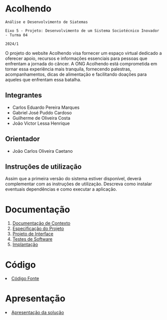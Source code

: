 # Acolhendo

`Análise e Desenvolvimento de Siatemas`

`Eixo 5 - Projeto: Desenvolvimento de um Sistema Sociotécnico Inovador - Turma 04`

`2024/1`

O projeto do website Acolhendo visa fornecer um espaço virtual dedicado a oferecer apoio, recursos e informações essenciais para pessoas que enfrentam a jornada do câncer. A ONG Acolhendo está comprometida em tornar essa experiência mais tranquila, fornecendo palestras, acompanhamentos, dicas de alimentação e facilitando doações para aqueles que enfrentam essa batalha.

## Integrantes

* Carlos Eduardo Pereira Marques
* Gabriel José Puddo Cardoso
* Guilherme de Oliveira Costa
* João Victor Lessa Henrique

## Orientador

* João Carlos Oliveira Caetano

## Instruções de utilização

Assim que a primeira versão do sistema estiver disponível, deverá complementar com as instruções de utilização. Descreva como instalar eventuais dependências e como executar a aplicação.

# Documentação

<ol>
<li><a href="docs/01-Documentação de Contexto.md"> Documentação de Contexto</a></li>
<li><a href="docs/02-Especificação do Projeto.md"> Especificação do Projeto</a></li>
<li><a href="docs/03-Projeto de Interface.md"> Projeto de Interface</a></li>
<li><a href="docs/04-Testes de Software.md"> Testes de Software</a></li>
<li><a href="docs/05-Implantação.md"> Implantação</a></li>
</ol>

# Código

<li><a href="src/README.md"> Código Fonte</a></li>

# Apresentação

<li><a href="https://www.youtube.com/watch?v=5XCJoVGrAuM"> Apresentação da solução</a></li>
